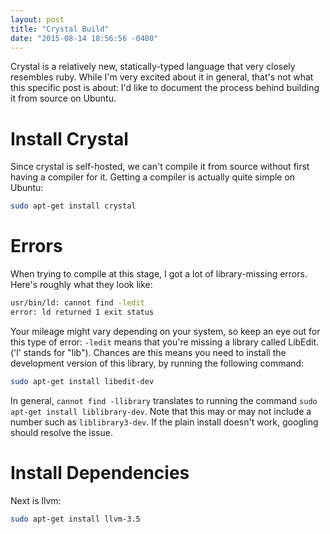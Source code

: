 ```yaml
---
layout: post
title: "Crystal Build"
date: "2015-08-14 18:56:56 -0400"
---
```


Crystal is a relatively new, statically-typed language that very closely resembles ruby. While I'm very excited about it in general, that's not what this specific post is about: I'd like to document the process behind building it from source on Ubuntu.

# Install Crystal 

Since crystal is self-hosted, we can't compile it from source without first having a compiler for it. Getting a compiler is actually quite simple on Ubuntu:

```bash
sudo apt-get install crystal
```

# Errors

When trying to compile at this stage, I got a lot of library-missing errors. Here's roughly what they look like:

```bash
usr/bin/ld: cannot find -ledit
error: ld returned 1 exit status
```

Your mileage might vary depending on your system, so keep an eye out for this type of error: `-ledit` means that you're missing a library called LibEdit. ('l' stands for "lib"). Chances are this means you need to install the development version of this library, by running the following command:

```bash
sudo apt-get install libedit-dev
```

In general, `cannot find -llibrary` translates to running the command `sudo apt-get install liblibrary-dev`. Note that this may or may not include a number such as `liblibrary3-dev`. If the plain install doesn't work, googling should resolve the issue.

# Install Dependencies

Next is llvm:

```bash
sudo apt-get install llvm-3.5
```


